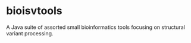 # bioisvtools
A Java suite of assorted small bioinformatics tools focusing on structural variant processing.
